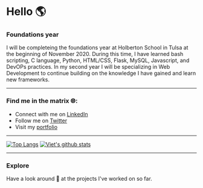 # Hello :earth_americas:

<!--
**veeteeran/veeteeran** is a ✨ _special_ ✨ repository because its `README.md` (this file) appears on your GitHub profile.

Here are some ideas to get you started:

- 🔭 I’m currently working on ...
- 🌱 I’m currently learning ...
- 👯 I’m looking to collaborate on ...
- 🤔 I’m looking for help with ...
- 💬 Ask me about ...
- 📫 How to reach me: ...
- 😄 Pronouns: ...
- ⚡ Fun fact: ...
-->
### Foundations year
I will be completeing the foundations year at Holberton School in Tulsa at the beginning of November 2020. During this time, I have learned bash scripting, C language, Python, HTML/CSS, Flask, MySQL, Javascript, and DevOPs practices. In my second year I will be specializing in Web Development to continue building on the knowledge I have gained and learn new frameworks.

---
### Find me in the matrix :globe_with_meridians::
* Connect with me on [LinkedIn](https://www.linkedin.com/in/viet-t/)
* Follow me on [Twitter](https://twitter.com/veeteeran)
* Visit my [portfolio](https://veeteeran.github.io/portfolio/)

---
[![Top Langs](https://github-readme-stats.vercel.app/api/top-langs/?username=veeteeran&theme=tokyonight)](https://github.com/veeteeran)
[![Viet's github stats](https://github-readme-stats.vercel.app/api?username=veeteeran&show_icons=true&theme=tokyonight&hide=stars,issues)](https://github.com/veeteeran)

---
### Explore
Have a look around :eyes: at the projects I've worked on so far.
